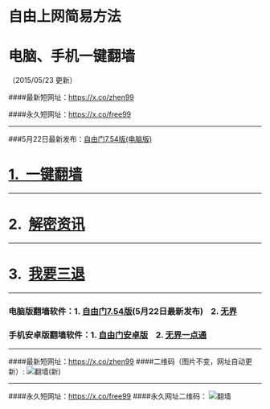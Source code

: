 # 自由上网简易方法
# 电脑、手机一键翻墙
（2015/05/23 更新）

####最新短网址：https://x.co/zhen99

####永久短网址：https://x.co/free99

***
###5月22日最新发布：<a href="https://dh8f4fwk3pif2.cloudfront.net/fga01.php?fid=fg754p.zip" target="_blank">自由门7.54版(电脑版)

#  1.&nbsp;&nbsp;<a href="https://dh8f4fwk3pif2.cloudfront.net" target="_blank">一键翻墙</a>

***

#  2.&nbsp;&nbsp;<a href="https://dh8f4fwk3pif2.cloudfront.net/zhen99.php" target="_blank">解密资讯</a>

***

#  3.&nbsp;&nbsp;<a href="https://dh8f4fwk3pif2.cloudfront.net/zs.php/url/d2jbwlibtxvh4m.cloudfront.net/8" target="_blank">我要三退</a>

***

### 电脑版翻墙软件：1. <a href="https://dh8f4fwk3pif2.cloudfront.net/fga01.php?fid=fg754p.zip" target="_blank">自由门7.54版</a>(5月22日最新发布)&nbsp;&nbsp;&nbsp;&nbsp;2. <a href="https://dh8f4fwk3pif2.cloudfront.net/fga01.php?fid=u1405.zip" target="_blank">无界</a>

### 手机安卓版翻墙软件：1. <a href="https://dh8f4fwk3pif2.cloudfront.net/fga01.php?fid=fgma32.apk" target="_blank">自由门安卓版</a>&nbsp;&nbsp;&nbsp;&nbsp;2. <a href="https://dh8f4fwk3pif2.cloudfront.net/fga01.php?fid=um3.1.apk" target="_blank">无界一点通</a>

***

####最新短网址：https://x.co/zhen99
####二维码（图片不变，网址自动更新）:
![翻墙(新)](https://dh8f4fwk3pif2.cloudfront.net/pic/yjfq1.png)

***

####永久短网址：https://x.co/free99
####永久网址二维码：
![翻墙](https://dh8f4fwk3pif2.cloudfront.net/pic/yjfq0.png)

